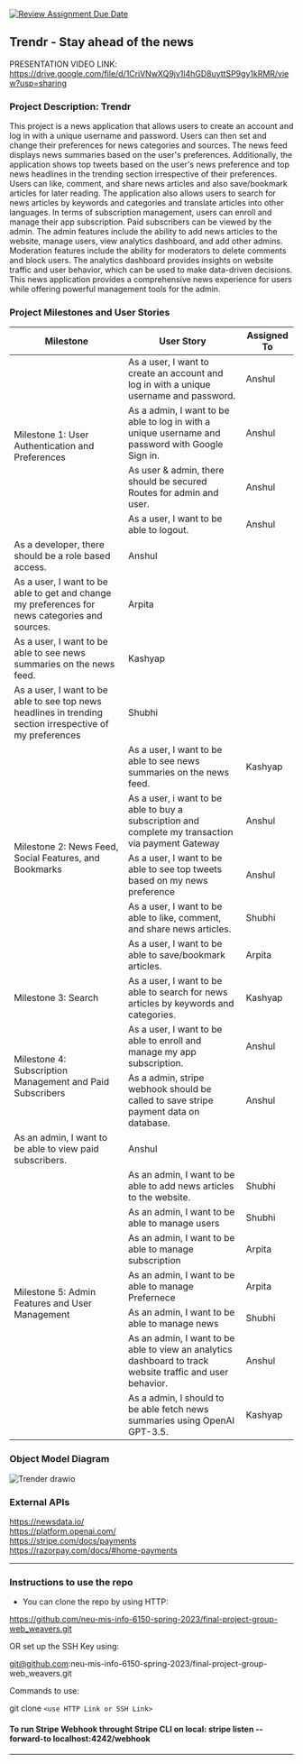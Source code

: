 [![Review Assignment Due Date](https://classroom.github.com/assets/deadline-readme-button-24ddc0f5d75046c5622901739e7c5dd533143b0c8e959d652212380cedb1ea36.svg)](https://classroom.github.com/a/0wrsx4Jb)

## Trendr - Stay ahead of the news 


PRESENTATION VIDEO LINK: https://drive.google.com/file/d/1CriVNwXQ9jv1l4hGD8uyttSP9gy1kRMR/view?usp=sharing

 ### Project Description: Trendr

This project is a news application that allows users to create an account and log in with a unique username and password. Users can then set and change their preferences for news categories and sources.
The news feed displays news summaries based on the user's preferences. Additionally, the application shows top tweets based on the user's news preference and top news headlines in the trending section irrespective of their preferences.
Users can like, comment, and share news articles and also save/bookmark articles for later reading. The application also allows users to search for news articles by keywords and categories and translate articles into other languages.
In terms of subscription management, users can enroll and manage their app subscription. Paid subscribers can be viewed by the admin.
The admin features include the ability to add news articles to the website, manage users, view analytics dashboard, and add other admins. Moderation features include the ability for moderators to delete comments and block users.
The analytics dashboard provides insights on website traffic and user behavior, which can be used to make data-driven decisions.
This news application provides a comprehensive news experience for users while offering powerful management tools for the admin.


 ### Project Milestones and User Stories

<table>
<thead>
<tr>
<th>Milestone</th>
<th>User Story</th>
<th>Assigned To</th>
</tr>
</thead>
<tbody>
<tr>
<td rowspan="4">Milestone 1: User Authentication and Preferences</td>
<td>As a user, I want to create an account and log in with a unique username and password.</td>
<td>Anshul</td>
</tr>
<tr>
<td>As a admin, I want to be able to log in with a unique username and password with Google Sign in.</td>
<td>Anshul</td>
</tr>
 <tr>
<td>As user & admin, there should be secured Routes for admin and user.</td>
<td>Anshul</td>
</tr>
 <tr>
<td>As a user, I want to be able to logout.</td>
<td>Anshul</td>
</tr>
 <tr>
<td>As a developer, there should be a role based access.</td>
<td>Anshul</td>
</tr>
<tr>
<td>As a user, I want to be able to get and change my preferences for news categories and sources.</td>
<td>Arpita</td>
</tr>
<tr>
<td>As a user, I want to be able to see news summaries on the news feed.</td>
<td>Kashyap</td>
</tr>
<tr>
<td>As a user, I want to be able to see top news headlines in trending section irrespective of my preferences</td>
<td>Shubhi</td>
<tr>
<td rowspan="5">Milestone 2: News Feed, Social Features, and Bookmarks</td>
<td>As a user, I want to be able to see news summaries on the news feed.</td>
<td>Kashyap</td>
</tr>
<tr>
<td>As a user, i want to be able to buy a subscription and complete my transaction via payment Gateway</td>
<td>Anshul</td>
</tr>
<tr>
<td>As a user, I want to be able to see top tweets based on my news preference</td>
<td>Anshul</td>
</tr>
<tr>
<td>As a user, I want to be able to like, comment, and share news articles.</td>
<td>Shubhi</td>
</tr>
<tr>
<td>As a user, I want to be able to save/bookmark articles.</td>
<td>Arpita</td>
</tr>
<tr>
<td rowspan="1">Milestone 3: Search</td>
<td>As a user, I want to be able to search for news articles by keywords and categories.</td>
<td>Kashyap</td>
</tr>
<tr>
<td rowspan="2">Milestone 4: Subscription Management and Paid Subscribers</td>
<td>As a user, I want to be able to enroll and manage my app subscription.</td>
<td>Anshul</td>
</tr>
 <tr>
<td>As a admin, stripe webhook should be called to save stripe payment data on database.</td>
<td>Anshul</td>
</tr>
<tr>
<td>As an admin, I want to be able to view paid subscribers.</td>
<td>Anshul</td>
</tr>
<tr>
<td rowspan="7">Milestone 5: Admin Features and User Management</td>
<td>As an admin, I want to be able to add news articles to the website.</td>
<td>Shubhi</td>
</tr>
<tr>
<td>As an admin, I want to be able to manage users</td>
<td>Shubhi</td>
</tr>
<tr>
<td>As an admin, I want to be able to manage subscription</td>
<td>Arpita</td>
</tr>
<tr>
<td>As an admin, I want to be able to manage Prefernece</td>
<td>Arpita</td>
</tr>
<tr>
<td>As an admin, I want to be able to manage news</td>
<td>Shubhi</td>
</tr>
<tr>
<td>As an admin, I want to be able to view an analytics dashboard to track website traffic and user behavior.</td>
<td>Anshul</td>
</tr>
<td>As a admin, I should to be able fetch news summaries using OpenAI GPT-3.5.</td>
<td>Kashyap</td>
</tr>

</tbody>
</table>



 ### Object Model Diagram




![Trender drawio](https://user-images.githubusercontent.com/42668979/226991426-906ee09b-543e-4aa8-a84b-d838ccc3d5a2.png)


### External APIs

https://newsdata.io/  <br>
https://platform.openai.com/ <br>
https://stripe.com/docs/payments <br>
https://razorpay.com/docs/#home-payments

-------------------------------------------------

 ### Instructions to use the repo

- You can clone the repo by using HTTP: 

https://github.com/neu-mis-info-6150-spring-2023/final-project-group-web_weavers.git

OR set up the SSH Key using: 

git@github.com:neu-mis-info-6150-spring-2023/final-project-group-web_weavers.git

Commands to use: 

git clone `<use HTTP Link or SSH Link>`

#### To run Stripe Webhook throught Stripe CLI on local: stripe listen --forward-to localhost:4242/webhook 
-----------------------------------------------------

